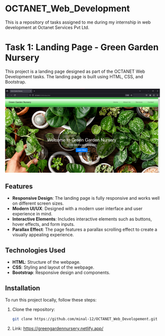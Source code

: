# OCTANET_Web_Development

This is a repository of tasks assigned to me during my internship in web development at Octanet Services Pvt Ltd.

# Task 1: Landing Page - Green Garden Nursery

This project is a landing page designed as part of the OCTANET Web Development tasks. The landing page is built using HTML, CSS, and Bootstrap.

![Green Garden Nursery Landing Page](Task_1_Landing_page/Screenshot.png)

## Features

- **Responsive Design**: The landing page is fully responsive and works well on different screen sizes.
- **Modern UI/UX**: Designed with a modern user interface and user experience in mind.
- **Interactive Elements**: Includes interactive elements such as buttons, hover effects, and form inputs.
- **Parallax Effect**: The page features a parallax scrolling effect to create a visually appealing experience.

## Technologies Used

- **HTML**: Structure of the webpage.
- **CSS**: Styling and layout of the webpage.
- **Bootstrap**: Responsive design and components.

## Installation

To run this project locally, follow these steps:

1. Clone the repository:
   ```bash
   git clone https://github.com/minal-12/OCTANET_Web_Developement.git
2. Link:
   https://greengardennursery.netlify.app/
